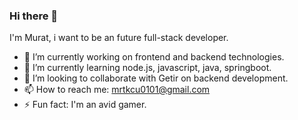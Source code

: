 ### Hi there 👋

 I'm Murat, i want to be an future full-stack developer.

- 🔭 I’m currently working on frontend and backend technologies.
- 🌱 I’m currently learning node.js, javascript, java, springboot.
- 👯 I’m looking to collaborate with Getir on backend development.
- 📫 How to reach me: mrtkcu0101@gmail.com
- ⚡ Fun fact: I'm an avid gamer.

